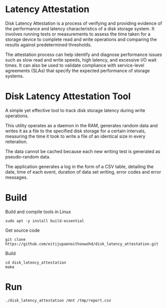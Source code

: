 # Latency Attestation

Disk Latency Attestation is a process of verifying and providing evidence of the performance and latency characteristics of a disk storage system. It involves running tests or measurements to assess the time taken for a storage device to complete read and write operations and comparing the results against predetermined thresholds.

The attestation process can help identify and diagnose performance issues such as slow read and write speeds, high latency, and excessive I/O wait times. It can also be used to validate compliance with service-level agreements (SLAs) that specify the expected performance of storage systems.

# Disk Latency Attestation Tool
A simple yet effective tool to track disk storage latency during write operations.

This utility operates as a daemon in the RAM, generates random data and writes it as a file to the specified disk storage for a certain intervals, measuring the time it took to write a file of an identical size in every reiteration.

The data cannot be cached because each new writing test is generated as pseudo-random data.

The application generates a log in the form of a CSV table, detailing the date, time of each event, duration of data set writing, error codes and error messages.

# Build

Build and compile tools in Linux
```
sudo apt -y install build-essential
```

Get source code
```
git clone https://github.com/eitijupaenoithoowohd/disk_latency_attestation.git
```

Build
```
cd disk_latency_attestation
make
```

# Run
```
./disk_latency_attestation /mnt /tmp/report.csv
```
